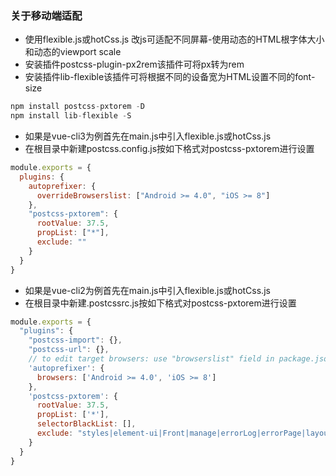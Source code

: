 ### 关于移动端适配

- 使用flexible.js或hotCss.js 改js可适配不同屏幕-使用动态的HTML根字体大小和动态的viewport scale
- 安装插件postcss-plugin-px2rem该插件可将px转为rem
- 安装插件lib-flexible该插件可将根据不同的设备宽为HTML设置不同的font-size
```js
npm install postcss-pxtorem -D
npm install lib-flexible -S
```

- 如果是vue-cli3为例首先在main.js中引入flexible.js或hotCss.js
- 在根目录中新建postcss.config.js按如下格式对postcss-pxtorem进行设置
```js
module.exports = {
  plugins: {
    autoprefixer: {
      overrideBrowserslist: ["Android >= 4.0", "iOS >= 8"]
    },
    "postcss-pxtorem": {
      rootValue: 37.5,
      propList: ["*"],
      exclude: ""
    }
  }
}

```

- 如果是vue-cli2为例首先在main.js中引入flexible.js或hotCss.js
- 在根目录中新建.postcssrc.js按如下格式对postcss-pxtorem进行设置
```js
module.exports = {
  "plugins": {
    "postcss-import": {},
    "postcss-url": {},
    // to edit target browsers: use "browserslist" field in package.json
    'autoprefixer': {
      browsers: ['Android >= 4.0', 'iOS >= 8']
    },
    'postcss-pxtorem': {
      rootValue: 37.5,
      propList: ['*'],
      selectorBlackList: [],
      exclude: "styles|element-ui|Front|manage|errorLog|errorPage|layout|login|components" //不需要处理的文件目录
    }
  }
}


```




